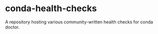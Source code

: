 # conda-health-checks
A repository hosting various community-written health checks for conda doctor.

